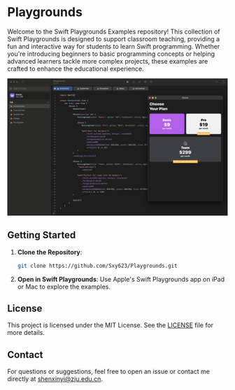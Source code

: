 # Playgrounds

Welcome to the Swift Playgrounds Examples repository! This collection of Swift Playgrounds is designed to support classroom teaching, providing a fun and interactive way for students to learn Swift programming. Whether you're introducing beginners to basic programming concepts or helping advanced learners tackle more complex projects, these examples are crafted to enhance the educational experience.

![Classroom Teaching with Swift Playgrounds](image.png)

## Getting Started

1. **Clone the Repository**: 
   ```bash
   git clone https://github.com/Sxy623/Playgrounds.git
   ```

2. **Open in Swift Playgrounds**: Use Apple's Swift Playgrounds app on iPad or Mac to explore the examples.

## License

This project is licensed under the MIT License. See the [LICENSE](LICENSE) file for more details.

## Contact

For questions or suggestions, feel free to open an issue or contact me directly at [shenxinyi@zju.edu.cn](mailto:shenxinyi@zju.edu.cn).
